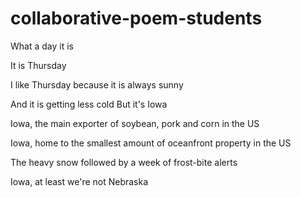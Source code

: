 # collaborative-poem-students
What a day it is

It is Thursday

I like Thursday because it is always sunny

And it is getting less cold
But it's Iowa

Iowa, the main exporter of soybean, pork and corn in the US

Iowa, home to the smallest amount of oceanfront property in the US

The heavy snow followed by a week of frost-bite alerts

Iowa, at least we're not Nebraska

